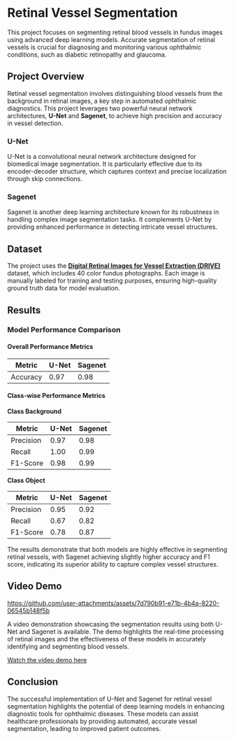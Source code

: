 # Retinal Vessel Segmentation

This project focuses on segmenting retinal blood vessels in fundus images using advanced deep learning models. Accurate segmentation of retinal vessels is crucial for diagnosing and monitoring various ophthalmic conditions, such as diabetic retinopathy and glaucoma.

## Project Overview

Retinal vessel segmentation involves distinguishing blood vessels from the background in retinal images, a key step in automated ophthalmic diagnostics. This project leverages two powerful neural network architectures, **U-Net** and **Sagenet**, to achieve high precision and accuracy in vessel detection.

### U-Net

U-Net is a convolutional neural network architecture designed for biomedical image segmentation. It is particularly effective due to its encoder-decoder structure, which captures context and precise localization through skip connections.

### Sagenet

Sagenet is another deep learning architecture known for its robustness in handling complex image segmentation tasks. It complements U-Net by providing enhanced performance in detecting intricate vessel structures.

## Dataset

The project uses the **[Digital Retinal Images for Vessel Extraction (DRIVE)](https://drive.grand-challenge.org/)** dataset, which includes 40 color fundus photographs. Each image is manually labeled for training and testing purposes, ensuring high-quality ground truth data for model evaluation.

## Results

### Model Performance Comparison

#### Overall Performance Metrics

| Metric   | U-Net | Sagenet |
|----------|-------|---------|
| Accuracy | 0.97  | 0.98    |

#### Class-wise Performance Metrics

**Class Background**

| Metric    | U-Net | Sagenet |
|-----------|-------|---------|
| Precision | 0.97  | 0.98    |
| Recall    | 1.00  | 0.99    |
| F1-Score  | 0.98  | 0.99    |

**Class Object**

| Metric    | U-Net | Sagenet |
|-----------|-------|---------|
| Precision | 0.95  | 0.92    |
| Recall    | 0.67  | 0.82    |
| F1-Score  | 0.78  | 0.87    |


The results demonstrate that both models are highly effective in segmenting retinal vessels, with Sagenet achieving slightly higher accuracy and F1 score, indicating its superior ability to capture complex vessel structures.

## Video Demo


https://github.com/user-attachments/assets/7d790b91-e71b-4b4a-8220-06545b148f5b


A video demonstration showcasing the segmentation results using both U-Net and Sagenet is available. The demo highlights the real-time processing of retinal images and the effectiveness of these models in accurately identifying and segmenting blood vessels.

[Watch the video demo here](#) <!-- Replace with the actual link to the video demo -->

## Conclusion

The successful implementation of U-Net and Sagenet for retinal vessel segmentation highlights the potential of deep learning models in enhancing diagnostic tools for ophthalmic diseases. These models can assist healthcare professionals by providing automated, accurate vessel segmentation, leading to improved patient outcomes.
